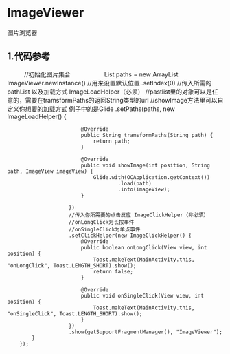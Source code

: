 # ImageViewer
图片浏览器
## 1.代码参考
                    //初始化图片集合
                    List<String> paths = new ArrayList
                    ImageViewer.newInstance()
                         //用来设置默认位置
                        .setIndex(0)
                        //传入所需的pathList 以及加载方式 ImageLoadHelper（必须） 
                        //pastlist里的对象可以是任意的，需要在tramsformPaths的返回String类型的url
                        //showImage方法里可以自定义你想要的加载方式 例子中的是Glide
                        .setPaths(paths, new ImageLoadHelper<String>() {

                            @Override
                            public String tramsformPaths(String path) {
                                return path;
                            }

                            @Override
                            public void showImage(int position, String path, ImageView imageView) {
                                Glide.with(OCApplication.getContext())
                                        .load(path)
                                        .into(imageView);
                            }

                        })
                        //传入你所需要的点击反应 ImageClickHelper（非必须） 
                        //onLongClick为长按事件
                        //onSingleClick为单点事件
                        .setClickHelper(new ImageClickHelper() {
                            @Override
                            public boolean onLongClick(View view, int position) {
                                Toast.makeText(MainActivity.this, "onLongClick", Toast.LENGTH_SHORT).show();
                                return false;
                            }

                            @Override
                            public void onSingleClick(View view, int position) {
                                Toast.makeText(MainActivity.this, "onSingleClick", Toast.LENGTH_SHORT).show();
                            }
                        })
                        .show(getSupportFragmentManager(), "ImageViewer");
            }
        });
